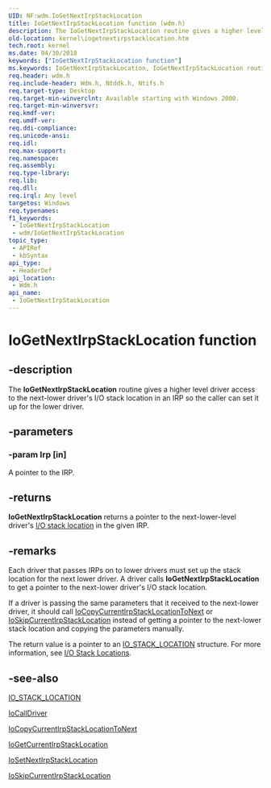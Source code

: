 ```yaml
---
UID: NF:wdm.IoGetNextIrpStackLocation
title: IoGetNextIrpStackLocation function (wdm.h)
description: The IoGetNextIrpStackLocation routine gives a higher level driver access to the next-lower driver's I/O stack location in an IRP so the caller can set it up for the lower driver.
old-location: kernel\iogetnextirpstacklocation.htm
tech.root: kernel
ms.date: 04/30/2018
keywords: ["IoGetNextIrpStackLocation function"]
ms.keywords: IoGetNextIrpStackLocation, IoGetNextIrpStackLocation routine [Kernel-Mode Driver Architecture], k104_28da61f1-a732-4336-a14a-90a5bd2682c3.xml, kernel.iogetnextirpstacklocation, wdm/IoGetNextIrpStackLocation
req.header: wdm.h
req.include-header: Wdm.h, Ntddk.h, Ntifs.h
req.target-type: Desktop
req.target-min-winverclnt: Available starting with Windows 2000.
req.target-min-winversvr: 
req.kmdf-ver: 
req.umdf-ver: 
req.ddi-compliance: 
req.unicode-ansi: 
req.idl: 
req.max-support: 
req.namespace: 
req.assembly: 
req.type-library: 
req.lib: 
req.dll: 
req.irql: Any level
targetos: Windows
req.typenames: 
f1_keywords:
 - IoGetNextIrpStackLocation
 - wdm/IoGetNextIrpStackLocation
topic_type:
 - APIRef
 - kbSyntax
api_type:
 - HeaderDef
api_location:
 - Wdm.h
api_name:
 - IoGetNextIrpStackLocation
---
```


# IoGetNextIrpStackLocation function


## -description

The <b>IoGetNextIrpStackLocation</b> routine gives a higher level driver access to the next-lower driver's I/O stack location in an IRP so the caller can set it up for the lower driver.

## -parameters

### -param Irp [in]


A pointer to the IRP.

## -returns

<b>IoGetNextIrpStackLocation</b> returns a pointer to the next-lower-level driver's <a href="/windows-hardware/drivers/kernel/i-o-stack-locations">I/O stack location</a> in the given IRP.

## -remarks

Each driver that passes IRPs on to lower drivers must set up the stack location for the next lower driver. A driver calls <b>IoGetNextIrpStackLocation</b> to get a pointer to the next-lower driver's I/O stack location.

If a driver is passing the same parameters that it received to the next-lower driver, it should call <a href="/windows-hardware/drivers/ddi/wdm/nf-wdm-iocopycurrentirpstacklocationtonext">IoCopyCurrentIrpStackLocationToNext</a> or [IoSkipCurrentIrpStackLocation](/windows-hardware/drivers/ddi/wdm/nf-wdm-ioskipcurrentirpstacklocation) instead of getting a pointer to the next-lower stack location and copying the parameters manually.

The return value is a pointer to an <a href="/windows-hardware/drivers/ddi/wdm/ns-wdm-_io_stack_location">IO_STACK_LOCATION</a> structure. For more information, see <a href="/windows-hardware/drivers/kernel/i-o-stack-locations">I/O Stack Locations</a>.

## -see-also

<a href="/windows-hardware/drivers/ddi/wdm/ns-wdm-_io_stack_location">IO_STACK_LOCATION</a>



<a href="/windows-hardware/drivers/ddi/wdm/nf-wdm-iocalldriver">IoCallDriver</a>



<a href="/windows-hardware/drivers/ddi/wdm/nf-wdm-iocopycurrentirpstacklocationtonext">IoCopyCurrentIrpStackLocationToNext</a>



<a href="/windows-hardware/drivers/ddi/wdm/nf-wdm-iogetcurrentirpstacklocation">IoGetCurrentIrpStackLocation</a>



<a href="/windows-hardware/drivers/ddi/wdm/nf-wdm-iosetnextirpstacklocation">IoSetNextIrpStackLocation</a>



[IoSkipCurrentIrpStackLocation](/windows-hardware/drivers/ddi/wdm/nf-wdm-ioskipcurrentirpstacklocation)
